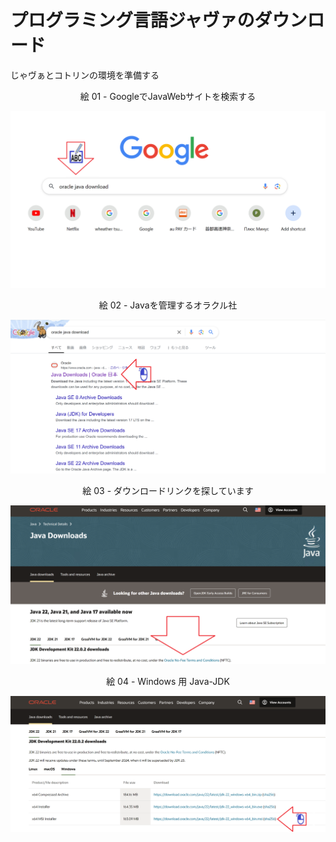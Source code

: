 # プログラミング言語ジャヴァのダウンロード

じゃヴぁとコトリンの環境を準備する


<div align="center">
絵 01 - GoogleでJavaWebサイトを検索する
</div>

![](Imagens/Java-Windows-Download-Img01.png)

<div align="center">
絵 02 - Javaを管理するオラクル社
</div>

![](Imagens/Java-Windows-Download-Img02.png)

<div align="center">
絵 03 - ダウンロードリンクを探しています
</div>

![](Imagens/Java-Windows-Download-Img03.png)

<div align="center">
絵 04 - Windows 用 Ja​​va-JDK
</div>

![](Imagens/Java-Windows-Download-Img04.png)


